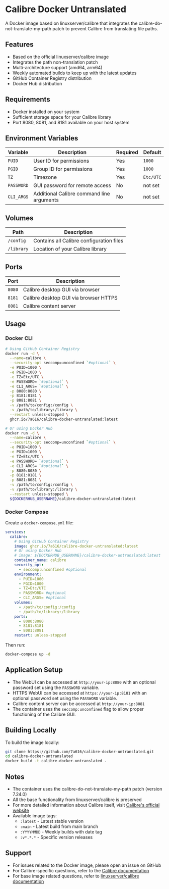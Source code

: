 # Calibre Docker Untranslated

A Docker image based on linuxserver/calibre that integrates the calibre-do-not-translate-my-path patch to prevent Calibre from translating file paths.

## Features

- Based on the official linuxserver/calibre image
- Integrates the path non-translation patch
- Multi-architecture support (amd64, arm64)
- Weekly automated builds to keep up with the latest updates
- GitHub Container Registry distribution
- Docker Hub distribution

## Requirements

- Docker installed on your system
- Sufficient storage space for your Calibre library
- Port 8080, 8081, and 8181 available on your host system

## Environment Variables

| Variable | Description | Required | Default |
|----------|-------------|----------|---------|
| `PUID` | User ID for permissions | Yes | `1000` |
| `PGID` | Group ID for permissions | Yes | `1000` |
| `TZ` | Timezone | Yes | `Etc/UTC` |
| `PASSWORD` | GUI password for remote access | No | not set |
| `CLI_ARGS` | Additional Calibre command line arguments | No | not set |

## Volumes

| Path | Description |
|------|-------------|
| `/config` | Contains all Calibre configuration files |
| `/library` | Location of your Calibre library |

## Ports

| Port | Description |
|------|-------------|
| `8080` | Calibre desktop GUI via browser |
| `8181` | Calibre desktop GUI via browser HTTPS |
| `8081` | Calibre content server |

## Usage

### Docker CLI

```bash
# Using GitHub Container Registry
docker run -d \
  --name=calibre \
  --security-opt seccomp=unconfined `#optional` \
  -e PUID=1000 \
  -e PGID=1000 \
  -e TZ=Etc/UTC \
  -e PASSWORD= `#optional` \
  -e CLI_ARGS= `#optional` \
  -p 8080:8080 \
  -p 8181:8181 \
  -p 8081:8081 \
  -v /path/to/config:/config \
  -v /path/to/library:/library \
  --restart unless-stopped \
  ghcr.io/7a616/calibre-docker-untranslated:latest

# Or using Docker Hub
docker run -d \
  --name=calibre \
  --security-opt seccomp=unconfined `#optional` \
  -e PUID=1000 \
  -e PGID=1000 \
  -e TZ=Etc/UTC \
  -e PASSWORD= `#optional` \
  -e CLI_ARGS= `#optional` \
  -p 8080:8080 \
  -p 8181:8181 \
  -p 8081:8081 \
  -v /path/to/config:/config \
  -v /path/to/library:/library \
  --restart unless-stopped \
  ${DOCKERHUB_USERNAME}/calibre-docker-untranslated:latest
```

### Docker Compose

Create a `docker-compose.yml` file:

```yaml
services:
  calibre:
    # Using GitHub Container Registry
    image: ghcr.io/7a616/calibre-docker-untranslated:latest
    # Or using Docker Hub
    # image: ${DOCKERHUB_USERNAME}/calibre-docker-untranslated:latest
    container_name: calibre
    security_opt:
      - seccomp:unconfined #optional
    environment:
      - PUID=1000
      - PGID=1000
      - TZ=Etc/UTC
      - PASSWORD= #optional
      - CLI_ARGS= #optional
    volumes:
      - /path/to/config:/config
      - /path/to/library:/library
    ports:
      - 8080:8080
      - 8181:8181
      - 8081:8081
    restart: unless-stopped
```

Then run:
```bash
docker-compose up -d
```

## Application Setup

- The WebUI can be accessed at `http://your-ip:8080` with an optional password set using the `PASSWORD` variable.
- HTTPS WebUI can be accessed at `https://your-ip:8181` with an optional password set using the `PASSWORD` variable.
- Calibre content server can be accessed at `http://your-ip:8081`
- The container uses the `seccomp:unconfined` flag to allow proper functioning of the Calibre GUI.

## Building Locally

To build the image locally:

```bash
git clone https://github.com/7a616/calibre-docker-untranslated.git
cd calibre-docker-untranslated
docker build -t calibre-docker-untranslated .
```

## Notes

- The container uses the calibre-do-not-translate-my-path patch (version 7.24.0)
- All the base functionality from linuxserver/calibre is preserved
- For more detailed information about Calibre itself, visit [Calibre's official website](https://calibre-ebook.com/)
- Available image tags:
  - `:latest` - Latest stable version
  - `:main` - Latest build from main branch
  - `:YYYYMMDD` - Weekly builds with date tag
  - `:v*.*.*` - Specific version releases

## Support

- For issues related to the Docker image, please open an issue on GitHub
- For Calibre-specific questions, refer to the [Calibre documentation](https://manual.calibre-ebook.com/)
- For base image related questions, refer to [linuxserver/calibre documentation](https://docs.linuxserver.io/images/docker-calibre/)
